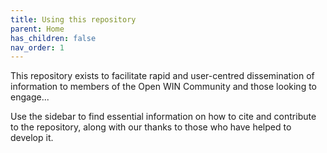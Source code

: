 ```yaml
---
title: Using this repository
parent: Home
has_children: false
nav_order: 1
---
```


This repository exists to facilitate rapid and user-centred dissemination of information to members of the Open WIN Community and those looking to engage...

Use the sidebar to find essential information on how to cite and contribute to the repository, along with our thanks to those who have helped to develop it.
